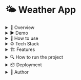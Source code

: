 # 🌤️ Weather App

<details>
  <summary>🚀 Overview</summary>

Weather App built with **Nuxt 3**, using **OpenWeather API** to display current weather, hourly forecast, and upcoming days.  

Includes city search with suggestions, geolocation support, and the ability to save favorite cities.

</details>

<details>
  <summary>▶️ Demo</summary>

<details>
  <summary>💻 Desktop</summary>



</details>

<details>
  <summary>📱 Mobile</summary>



</details>

</details>

<details> 
    <summary>📝 How to use</summary>
- Search for a city using the input field.
- Select from the dropdown or press Enter.
- Use the location button to detect your current city.
- Press the heart icon to save a city.
- Reload the page and check that your saved cities persist.
</details>

<details>
  <summary>⚙️ Tech Stack</summary>

- **Nuxt 3**
- **TypeScript**
- **Pinia**
- **TailwindCSS**
- **OpenWeather API**
- **Vitest** + **Vue Test Utils** (for testing)

</details>

<details>
  <summary>🏗️ Features</summary>

- 🌐 Search for cities with autocomplete suggestions.
- 📍 Detect your current location and fetch the weather.
- ❤️ Save favorite cities (persistent after reload).
- 🔄 Responsive design for all devices.
- 📊 Displays current weather, hourly forecast, and multi-day forecast.
- 🚨 Error handling for invalid cities and API limits.

</details>

<details>
  <summary>🔍 How to run the project</summary>

1. Make sure you have installed Node.js - 18.x or newer
2. Clone the repository

    ```
    git clone https://github.com/thonygrz/world-of-movies.git
    ```
3. Install dependencies

    ```
    npm install
    ```
4. Add the `.env` file (provided by [thonygrz](mailto:anthony81199@gmail.com?subject=Hi!%20I%20want%20the%20env%20files%20of%20your%20Weather%20app.) via email) to the root of the project.
5. Run the test suite:

    ```
    npm test
    ```
6. Make sure all tests pass
7. Run the frontend app:

    ```
    npm run dev
    ```


</details> 

<details> 
    <summary>📦 Deployment</summary>

Project is deployed on Vercel:
🔗 [weather-app](https://weather-app-anthonys-projects-4c94a37c.vercel.app)

</details>

<details> 
    <summary>👤 Author</summary>

Anthony – [LinkedIn](https://www.linkedin.com/in/thonyrod) | [GitHub](https://www.github.com/thonygrz)

</details>